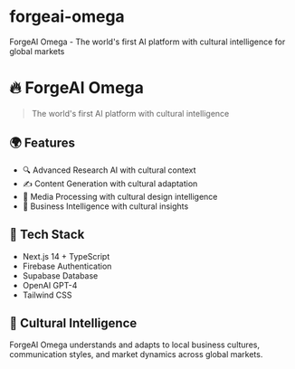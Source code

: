 # forgeai-omega
 ForgeAI Omega - The world's first AI platform with cultural intelligence for global markets

# 🔥 ForgeAI Omega

> The world's first AI platform with cultural intelligence

## 🌍 Features
- 🔍 Advanced Research AI with cultural context
- ✍️ Content Generation with cultural adaptation  
- 🎨 Media Processing with cultural design intelligence
- 💼 Business Intelligence with cultural insights

## 🚀 Tech Stack
- Next.js 14 + TypeScript
- Firebase Authentication
- Supabase Database
- OpenAI GPT-4
- Tailwind CSS

## 🌟 Cultural Intelligence
ForgeAI Omega understands and adapts to local business cultures, communication styles, and market dynamics across global markets.
